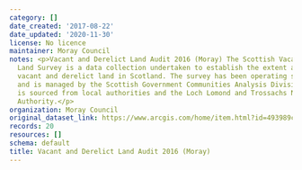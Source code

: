 ```yaml
---
category: []
date_created: '2017-08-22'
date_updated: '2020-11-30'
license: No licence
maintainer: Moray Council
notes: <p>Vacant and Derelict Land Audit 2016 (Moray) The Scottish Vacant and Derelict
  Land Survey is a data collection undertaken to establish the extent and state of
  vacant and derelict land in Scotland. The survey has been operating since 1988,
  and is managed by the Scottish Government Communities Analysis Division. The data
  is sourced from local authorities and the Loch Lomond and Trossachs National Park
  Authority.</p>
organization: Moray Council
original_dataset_link: https://www.arcgis.com/home/item.html?id=493989c279c34a7797a35ed6f2db4a28
records: 20
resources: []
schema: default
title: Vacant and Derelict Land Audit 2016 (Moray)
---
```

